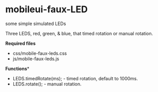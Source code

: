 # mobileui-faux-LED
some simple simulated LEDs

Three LEDS, red, green, &amp; blue, that timed rotation or manual rotation.

**Required files**
* css/mobile-faux-leds.css
* js/mobile-faux-leds.js

**Functions***

* LEDS.timedRotate(ms); - timed rotation, default to 1000ms.
* LEDS.rotate(); - manual rotation.